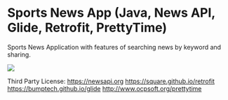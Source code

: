 # Sports News App (Java, News API, Glide, Retrofit, PrettyTime)

Sports News Application with features of searching news by keyword and sharing.

<img src="https://i.imgur.com/U6Br5Jx.jpg">

Third Party License:
https://newsapi.org
https://square.github.io/retrofit
https://bumptech.github.io/glide
http://www.ocpsoft.org/prettytime
